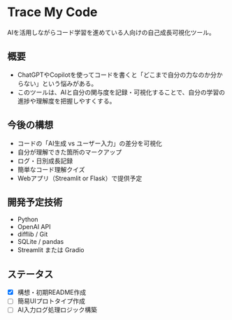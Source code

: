 # Trace My Code

AIを活用しながらコード学習を進めている人向けの自己成長可視化ツール。

## 概要
- ChatGPTやCopilotを使ってコードを書くと「どこまで自分の力なのか分からない」という悩みがある。
- このツールは、AIと自分の関与度を記録・可視化することで、自分の学習の進捗や理解度を把握しやすくする。

## 今後の構想
- コードの「AI生成 vs ユーザー入力」の差分を可視化
- 自分が理解できた箇所のマークアップ
- ログ・日別成長記録
- 簡単なコード理解クイズ
- Webアプリ（Streamlit or Flask）で提供予定

## 開発予定技術
- Python
- OpenAI API
- difflib / Git
- SQLite / pandas
- Streamlit または Gradio

## ステータス
- [x] 構想・初期README作成
- [ ] 簡易UIプロトタイプ作成
- [ ] AI入力ログ処理ロジック構築
